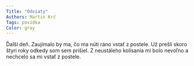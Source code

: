 ```yaml
---
Title: "Odviaty"
Authors: Martin Krč
Tags: povídka
Color: gray
---
```


Ďalší deň. Zaujímalo by ma, čo ma núti
ráno vstať z postele. Už prešli skoro štyri
roky odkedy som sem prišiel. Z neustáleho
kolísania mi bolo nevoľno a nechcelo
sa mi vstať z postele.